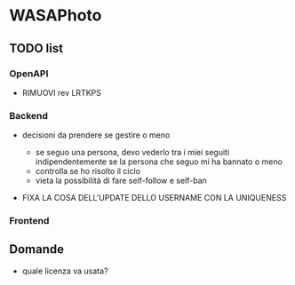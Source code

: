 # WASAPhoto

## TODO list

### OpenAPI

- RIMUOVI rev LRTKPS

### Backend

- decisioni da prendere se gestire o meno
  - se seguo una persona, devo vederlo tra i miei seguiti indipendentemente se la persona che seguo mi ha bannato o meno
  - controlla se ho risolto il ciclo
  - vieta la possibilità di fare self-follow e self-ban

- FIXA LA COSA DELL'UPDATE DELLO USERNAME CON LA UNIQUENESS

### Frontend

## Domande

- quale licenza va usata?
